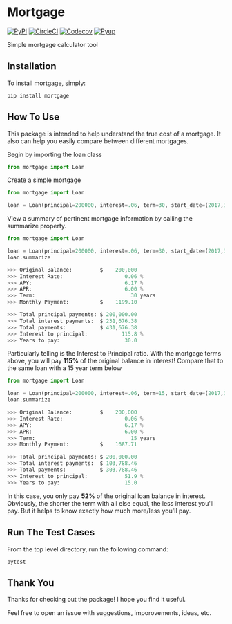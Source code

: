 Mortgage
====================

[![PyPI][pypi_logo]][pypi_link] [![CircleCI][circleci_logo]][circleci_link] [![Codecov][codecov_logo]][codecov_link] [![Pyup][pyup_logo]][pyup_link]

[pypi_logo]: https://img.shields.io/pypi/v/mortgage.svg
[pypi_link]: https://pypi.python.org/pypi/mortgage
[circleci_logo]: https://circleci.com/gh/austinmcconnell/mortgage.svg?style=shield
[circleci_link]: https://circleci.com/gh/austinmcconnell/mortgage
[codecov_logo]: https://codecov.io/gh/austinmcconnell/mortgage/branch/master/graph/badge.svgg
[codecov_link]: https://codecov.io/gh/austinmcconnell/mortgage
[pyup_logo]: https://pyup.io/repos/github/austinmcconnell/mortgage/shield.svg
[pyup_link]: https://pyup.io/repos/github/austinmcconnell/mortgage/

Simple mortgage calculator tool


Installation
--------------------

To install mortgage, simply:

```commandline
pip install mortgage
```

How To Use
--------------------

This package is intended to help understand the true cost of a mortgage. It also can help you easily compare between different mortgages.

Begin by importing the loan class

```python
from mortgage import Loan

```

Create a simple mortgage

```python
from mortgage import Loan

loan = Loan(principal=200000, interest=.06, term=30, start_date=(2017,3,1))
```

View a summary of pertinent mortgage information by calling the summarize property.

```python
from mortgage import Loan

loan = Loan(principal=200000, interest=.06, term=30, start_date=(2017,3,1))
loan.summarize

>>> Original Balance:         $    200,000
>>> Interest Rate:                    0.06 %
>>> APY:                              6.17 %
>>> APR:                              6.00 %
>>> Term:                               30 years
>>> Monthly Payment:          $    1199.10

>>> Total principal payments: $ 200,000.00
>>> Total interest payments:  $ 231,676.38
>>> Total payments:           $ 431,676.38
>>> Interest to principal:           115.8 %
>>> Years to pay:                     30.0
```

Particularly telling is the Interest to Principal ratio. With the mortgage terms above, you will pay **115%** of the original balance in interest! Compare that to the same loan with a 15 year term below


```python
from mortgage import Loan

loan = Loan(principal=200000, interest=.06, term=15, start_date=(2017,3,1))
loan.summarize

>>> Original Balance:         $    200,000
>>> Interest Rate:                    0.06 %
>>> APY:                              6.17 %
>>> APR:                              6.00 %
>>> Term:                               15 years
>>> Monthly Payment:          $    1687.71

>>> Total principal payments: $ 200,000.00
>>> Total interest payments:  $ 103,788.46
>>> Total payments:           $ 303,788.46
>>> Interest to principal:            51.9 %
>>> Years to pay:                     15.0
```
In this case, you only pay **52%** of the original loan balance in interest. Obviously, the shorter the term with all else equal, the less interest you'll pay. But it helps to know exactly how much more/less you'll pay.

Run The Test Cases
--------------------
From the top level directory, run the following command:

```
pytest
```

Thank You
--------------------

Thanks for checking out the package! I hope you find it useful.

Feel free to open an issue with suggestions, imporovements, ideas, etc.
